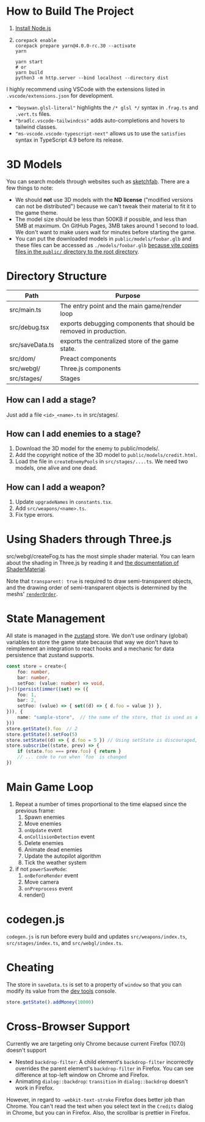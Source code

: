 # How to Build The Project

1. [Install Node.js](https://nodejs.org/en/download/)
2. ```shell
   corepack enable
   corepack prepare yarn@4.0.0-rc.30 --activate
   yarn

   yarn start
   # or
   yarn build
   python3 -m http.server --bind localhost --directory dist
   ```

I highly recommend using VSCode with the extensions listed in `.vscode/extensions.json` for development.
- `"boyswan.glsl-literal"` highlights the `/* glsl */` syntax in `.frag.ts` and `.vert.ts` files.
- `"bradlc.vscode-tailwindcss"` adds auto-completions and hovers to tailwind classes.
- `"ms-vscode.vscode-typescript-next"` allows us to use the `satisfies` syntax in TypeScript 4.9 before its release.

# 3D Models
You can search models through websites such as [sketchfab](https://sketchfab.com/search?features=downloadable&licenses=322a749bcfa841b29dff1e8a1bb74b0b&licenses=7c23a1ba438d4306920229c12afcb5f9&licenses=b9ddc40b93e34cdca1fc152f39b9f375&type=models).
There are a few things to note:
- We should **not** use 3D models with the **ND license** ("modified versions can not be distributed") because we can't tweak their material to fit it to the game theme.
- The model size should be less than 500KB if possible, and less than 5MB at maximum. On GitHub Pages, 3MB takes around 1 second to load. We don't want to make users wait for minutes before starting the game.
- You can put the downloaded models in `public/models/foobar.glb` and these files can be accessed as `./models/foobar.glb` [because vite copies files in the `public/` directory to the root directory](https://vitejs.dev/guide/assets.html#the-public-directory).

# Directory Structure
| Path | Purpose |
|-|-|
| src/main.ts | The entry point and the main game/render loop |
| src/debug.tsx | exports debugging components that should be removed in production. |
| src/saveData.ts | exports the centralized store of the game state. |
| src/dom/ | Preact components |
| src/webgl/ | Three.js components |
| src/stages/ | Stages |

## How can I add a stage?
Just add a file `<id>_<name>.ts` in src/stages/.

## How can I add enemies to a stage?
1. Download the 3D model for the enemy to public/models/.
2. Add the copyright notice of the 3D model to `public/models/credit.html`.
3. Load the file in `createEnemyPools` in `src/stages/....ts`. We need two models, one alive and one dead.

## How can I add a weapon?
1. Update `upgradeNames` in `constants.tsx`.
2. Add `src/weapons/<name>.ts`.
3. Fix type errors.

# Using Shaders through Three.js
src/webgl/createFog.ts has the most simple shader material. You can learn about the shading in Three.js by reading it and [the documentation of ShaderMaterial](https://threejs.org/docs/#api/en/materials/ShaderMaterial).

Note that `transparent: true` is required to draw semi-transparent objects, and the drawing order of semi-transparent objects is determined by the meshs' [`renderOrder`](https://threejs.org/docs/#api/en/core/Object3D.renderOrder).

# State Management
All state is managed in the [zustand](https://github.com/pmndrs/zustand) store. We don't use ordinary (global) variables to store the game state because that way we don't have to reimplement an integration to react hooks and a mechanic for data persistence that zustand supports.

```typescript
const store = create<{
    foo: number,
    bar: number,
    setFoo: (value: number) => void,
}>()(persist(immer((set) => ({
    foo: 1,
    bar: 2,
    setFoo: (value) => { set((d) => { d.foo = value }) },
})), {
    name: "sample-store",  // the name of the store, that is used as a key for the localStorage
}))
store.getState().foo  // 2
store.getState().setFoo(5)
store.setState((d) => { d.foo = 5 }) // Using setState is discouraged, because it makes it difficult to add code to run when the value changes. (You can also use subscribe(), but it obfuscates the execution order.)
store.subscribe((state, prev) => {
    if (state.foo === prev.foo) { return }
    // ... code to run when `foo` is changed
})
```

# Main Game Loop
1. Repeat a number of times proportional to the time elapsed since the previous frame:
   1. Spawn enemies
   2. Move enemies
   3. `onUpdate` event
   4. `onCollisionDetection` event
   5. Delete enemies
   6. Animate dead enemies
   7. Update the autopilot algorithm
   8. Tick the weather system
2. if not `powerSaveMode`:
   1. `onBeforeRender` event
   2. Move camera
   3. `onPreprocess` event
   4. render()

# codegen.js
`codegen.js` is run before every build and updates `src/weapons/index.ts`, `src/stages/index.ts`, and `src/webgl/index.ts`.

# Cheating
The store in `saveData.ts` is set to a property of `window` so that you can modify its value from the [dev tools](https://developer.chrome.com/docs/devtools/open/) console.

```typescript
store.getState().addMoney(10000)
```

# Cross-Browser Support
Currently we are targeting only Chrome because current Firefox (107.0) doesn't support
- Nested `backdrop-filter`: A child element's `backdrop-filter` incorrectly overrides the parent element's `backdrop-filter` in Firefox. You can see difference at top-left window on Chrome and Firefox.
- Animating `dialog::backdrop`: `transition` in `dialog::backdrop` doesn't work in Firefox. 

However, in regard to `-webkit-text-stroke` Firefox does better job than Chrome. You can't read the text when you select text in the `Credits` dialog in Chrome, but you can in Firefox. Also, the scrollbar is prettier in Firefox.
